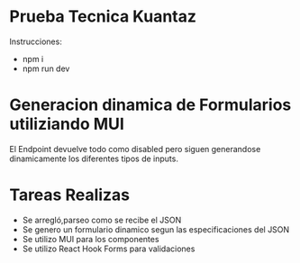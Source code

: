 # Prueba Tecnica Kuantaz

Instrucciones:
- npm i
- npm run dev

# Generacion dinamica de Formularios utiliziando MUI

El Endpoint devuelve todo como disabled pero siguen generandose dinamicamente los diferentes tipos de inputs.

# Tareas Realizas

- Se arregló,parseo como se recibe el JSON
- Se genero un formulario dinamico segun las especificaciones del JSON
- Se utilizo MUI para los componentes
- Se utilizo React Hook Forms para validaciones